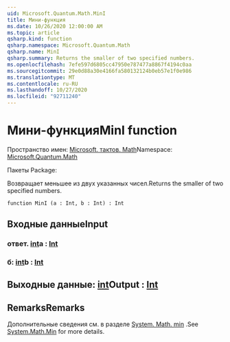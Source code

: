 ```yaml
---
uid: Microsoft.Quantum.Math.MinI
title: Мини-функция
ms.date: 10/26/2020 12:00:00 AM
ms.topic: article
qsharp.kind: function
qsharp.namespace: Microsoft.Quantum.Math
qsharp.name: MinI
qsharp.summary: Returns the smaller of two specified numbers.
ms.openlocfilehash: 7efe597d6805cc47950e787477a8867f4194c0aa
ms.sourcegitcommit: 29e0d88a30e4166fa580132124b0eb57e1f0e986
ms.translationtype: MT
ms.contentlocale: ru-RU
ms.lasthandoff: 10/27/2020
ms.locfileid: "92711240"
---
```

# <a name="mini-function"></a><span data-ttu-id="c5ca0-102">Мини-функция</span><span class="sxs-lookup"><span data-stu-id="c5ca0-102">MinI function</span></span>

<span data-ttu-id="c5ca0-103">Пространство имен: [Microsoft. тактов. Math](xref:Microsoft.Quantum.Math)</span><span class="sxs-lookup"><span data-stu-id="c5ca0-103">Namespace: [Microsoft.Quantum.Math](xref:Microsoft.Quantum.Math)</span></span>

<span data-ttu-id="c5ca0-104">Пакеты [](https://nuget.org/packages/)</span><span class="sxs-lookup"><span data-stu-id="c5ca0-104">Package: [](https://nuget.org/packages/)</span></span>


<span data-ttu-id="c5ca0-105">Возвращает меньшее из двух указанных чисел.</span><span class="sxs-lookup"><span data-stu-id="c5ca0-105">Returns the smaller of two specified numbers.</span></span>

```qsharp
function MinI (a : Int, b : Int) : Int
```


## <a name="input"></a><span data-ttu-id="c5ca0-106">Входные данные</span><span class="sxs-lookup"><span data-stu-id="c5ca0-106">Input</span></span>

### <a name="a--int"></a><span data-ttu-id="c5ca0-107">ответ. [int](xref:microsoft.quantum.lang-ref.int)</span><span class="sxs-lookup"><span data-stu-id="c5ca0-107">a : [Int](xref:microsoft.quantum.lang-ref.int)</span></span>




### <a name="b--int"></a><span data-ttu-id="c5ca0-108">б: [int](xref:microsoft.quantum.lang-ref.int)</span><span class="sxs-lookup"><span data-stu-id="c5ca0-108">b : [Int](xref:microsoft.quantum.lang-ref.int)</span></span>





## <a name="output--int"></a><span data-ttu-id="c5ca0-109">Выходные данные: [int](xref:microsoft.quantum.lang-ref.int)</span><span class="sxs-lookup"><span data-stu-id="c5ca0-109">Output : [Int](xref:microsoft.quantum.lang-ref.int)</span></span>



## <a name="remarks"></a><span data-ttu-id="c5ca0-110">Remarks</span><span class="sxs-lookup"><span data-stu-id="c5ca0-110">Remarks</span></span>

<span data-ttu-id="c5ca0-111">Дополнительные сведения см. в разделе [System. Math. min](https://docs.microsoft.com/dotnet/api/system.math.min) .</span><span class="sxs-lookup"><span data-stu-id="c5ca0-111">See [System.Math.Min](https://docs.microsoft.com/dotnet/api/system.math.min) for more details.</span></span>